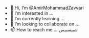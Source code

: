 - 👋 Hi, I’m @AmirMohammadZavvari
- 👀 I’m interested in ...
- 🌱 I’m currently learning ...
- 💞️ I’m looking to collaborate on ...
- 📫 How to reach me ...
شبیسبیس
<!---
AmirMohammadZavvari/AmirMohammadZavvari is a ✨ special ✨ repository because its `README.md` (this file) appears on your GitHub profile.
You can click the Preview link to take a look at your changes.
--->
